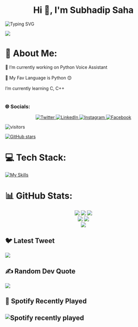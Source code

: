 <h1 align="center">Hi 👋, I'm Subhadip Saha</h1>

![Typing SVG](https://readme-typing-svg.demolab.com?font=&pause=1000&center=true&vCenter=true&width=435&lines=A+passionate+Programmer+from+India;Project+Admin+of+SWOC'23;Co-founder+of+DevDotCom)

<p>
  <a>
    <img src="https://github-widgetbox.vercel.app/api/profile?username=Subhadip-saha-05&data=followers,repositories,stars,commits&theme=darkmode" align="center"/>
  </a>
  </p>

# 💫 About Me:
🔭 I’m currently working on Python Voice Assistant<br><br>🌱 My Fav Language is Python 😊<br><br>I’m currently learning C, C++<br><br>

### 🌐 Socials:

<p align="center">
  <a href="https://twitter.com/SubhadipSuDi">
    <img src="https://img.shields.io/badge/twitter-%231DA1F2.svg?&style=for-the-badge&logo=twitter&logoColor=white&color=071A2C" alt="Twitter"/>
  </a>
  <a href="https://www.linkedin.com/in/subhadipsahaofficial">
    <img src="https://img.shields.io/badge/linkedin-%230077B5.svg?&style=for-the-badge&logo=linkedin&logoColor=white&color=071A2C" alt="LinkedIn"/>
  </a>
  <a href="https://instagram.com/subh05sus_">
    <img src="https://img.shields.io/badge/instagram-%23E4405F.svg?&style=for-the-badge&logo=instagram&logoColor=white&color=071A2C" alt="Instagram"/>
  </a>
  <a href="https://www.facebook.com/profile.php?id=100072942589743">
    <img src="https://img.shields.io/badge/facebook-%231877F2.svg?&style=for-the-badge&logo=facebook&logoColor=white&color=071A2C" alt="Facebook"/>
  </a>
</p>


![visitors](https://visitor-badge.glitch.me/badge?page_id=subhadip-saha-05.Subhadip-saha.05&left_color=green&right_color=red)

[![GitHub stars](https://img.shields.io/github/stars/Subhadip-Saha-05/python-voice-assistant.svg?style=social&label=Star&maxAge=2592000)](https://GitHub.com/Subhadip-Saha-05/python-voice-assistant/stargazers/)




# 💻 Tech Stack:
[![My Skills](https://skillicons.dev/icons?i=py,gcp,c,cpp,html,discord,git,github,unity,visualstudio)](https://skillicons.dev)

# 📊 GitHub Stats:
<!-- ![](http://github-profile-summary-cards.vercel.app/api/cards/profile-details?username=Subhadip-saha-05&theme=github_dark)<br/>
![](http://github-profile-summary-cards.vercel.app/api/cards/stats?username=subhadip-saha-05&theme=github_dark)
![](http://github-profile-summary-cards.vercel.app/api/cards/productive-time?username=subhadip-saha-05&theme=github_dark&utcOffset=8)<br/>
![](https://github-readme-streak-stats.herokuapp.com/?user=subhadip-saha-05&theme=dark&hide_border=false)<br/>
![](https://api.githubtrends.io/user/svg/subhadip-saha-05/langs?time_range=one_year&include_private=True&loc_metric=changed&theme=dark)
![](https://api.githubtrends.io/user/svg/subhadip-saha-05/repos?time_range=one_year&group=other&loc_metric=changed&theme=dark) -->

<p align="center">
  <a>
    <img src="http://github-profile-summary-cards.vercel.app/api/cards/profile-details?username=subhadip-saha-05&theme=github_dark"/>
  </a>
   <a>
    <img src="http://github-profile-summary-cards.vercel.app/api/cards/stats?username=subhadip-saha-05&theme=github_dark"/>
  </a>
     <a>
    <img src="http://github-profile-summary-cards.vercel.app/api/cards/productive-time?username=subhadip-saha-05&theme=github_dark&utcOffset=8"/>
  </a><br>
     <a>
    <img src="https://api.githubtrends.io/user/svg/subhadip-saha-05/langs?time_range=one_year&include_private=True&loc_metric=changed&theme=dark"/>
  </a>
     <a>
    <img src="https://api.githubtrends.io/user/svg/subhadip-saha-05/repos?time_range=one_year&group=other&loc_metric=changed&theme=dark"/>
  </a><br>
  <a>
    <img src="https://github-readme-streak-stats.herokuapp.com/?user=subhadip-saha-05&theme=dark&hide_border=false"/>
  </a>
</p>



## 🐦 Latest Tweet
[![](https://gtce.itsvg.in/api?username=SubhadipSuDi)](https://github.com/VishwaGauravIn/github-twitter-card-embed)

## ✍️ Random Dev Quote
![](https://quotes-github-readme.vercel.app/api?type=horizontal&theme=dark)

## 🎵 Spotify Recently Played
![Spotify recently played](https://spotify-recently-played-readme.vercel.app/api?user=31uv34x3wbw2xbpgj3row4yve6iu)
---


